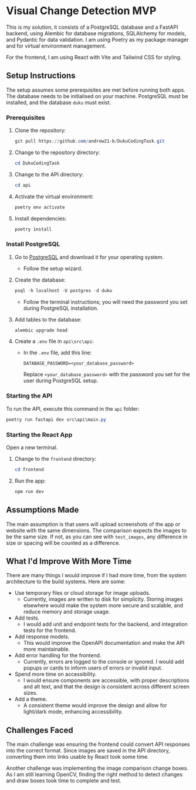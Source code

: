 
# Visual Change Detection MVP

This is my solution, it consists of a PostgreSQL database and a FastAPI backend, using Alembic for database migrations, SQLAlchemy for models, and Pydantic for data validation. I am using Poetry as my package manager and for virtual environment management.

For the frontend, I am using React with Vite and Tailwind CSS for styling.

## Setup Instructions

The setup assumes some prerequisites are met before running both apps.
The database needs to be initialised on your machine. PostgreSQL must be installed, and the database `duku` must exist.

### Prerequisites

1. Clone the repository:
    ```powershell
    git pull https://github.com/andrew21-b/DukuCodingTask.git
    ```

2. Change to the repository directory:
    ```powershell
    cd DukuCodingTask
    ```

3. Change to the API directory:
    ```powershell
    cd api
    ```

4. Activate the virtual environment:
    ```powershell
    poetry env activate
    ```

5. Install dependencies:
    ```powershell
    poetry install
    ```

### Install PostgreSQL

1. Go to [PostgreSQL](https://www.postgresql.org/download/) and download it for your operating system.
    - Follow the setup wizard.

2. Create the database:
    ```powershell
    psql -h localhost -U postgres -d duku
    ```
    - Follow the terminal instructions; you will need the password you set during PostgreSQL installation.

3. Add tables to the database:
    ```powershell
    alembic upgrade head
    ```

4. Create a `.env` file in `api\src\api`:
    - In the `.env` file, add this line:
      ```
      DATABASE_PASSWORD=<your_database_password>
      ```
      Replace `<your_database_password>` with the password you set for the user during PostgreSQL setup.

### Starting the API

To run the API, execute this command in the `api` folder:
```powershell
poetry run fastapi dev src\api\main.py
```

### Starting the React App

Open a new terminal.

1. Change to the `frontend` directory:
    ```powershell
    cd frontend
    ```

2. Run the app:
    ```powershell
    npm run dev
    ```

## Assumptions Made

The main assumption is that users will upload screenshots of the app or website with the same dimensions. The comparison expects the images to be the same size. If not, as you can see with `test_images`, any difference in size or spacing will be counted as a difference.

## What I'd Improve With More Time

There are many things I would improve if I had more time, from the system architecture to the build systems. Here are some:

- Use temporary files or cloud storage for image uploads.
  - Currently, images are written to disk for simplicity. Storing images elsewhere would make the system more secure and scalable, and reduce memory and storage usage.
- Add tests.
  - I would add unit and endpoint tests for the backend, and integration tests for the frontend.
- Add response models.
  - This would improve the OpenAPI documentation and make the API more maintainable.
- Add error handling for the frontend.
  - Currently, errors are logged to the console or ignored. I would add popups or cards to inform users of errors or invalid input.
- Spend more time on accessibility.
  - I would ensure components are accessible, with proper descriptions and alt text, and that the design is consistent across different screen sizes.
- Add a theme.
  - A consistent theme would improve the design and allow for light/dark mode, enhancing accessibility.

## Challenges Faced

The main challenge was ensuring the frontend could convert API responses into the correct format. Since images are saved in the API directory, converting them into links usable by React took some time.

Another challenge was implementing the image comparison change boxes. As I am still learning OpenCV, finding the right method to detect changes and draw boxes took time to complete and test.
